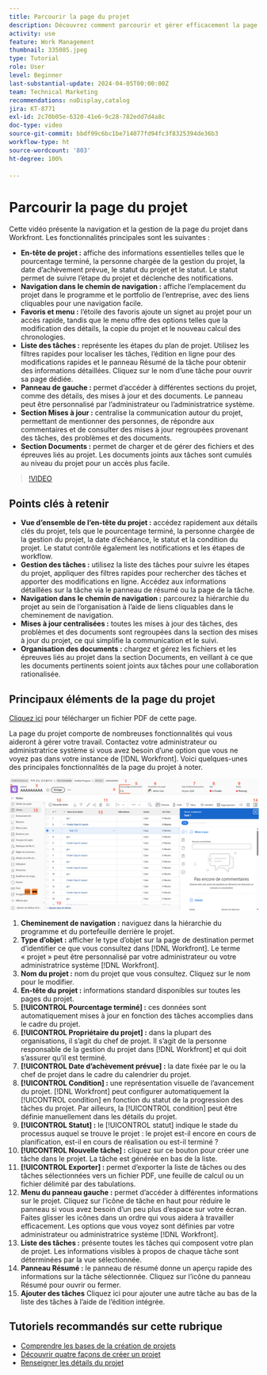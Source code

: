 ```yaml
---
title: Parcourir la page du projet
description: Découvrez comment parcourir et gérer efficacement la page du projet Workfront à l’aide de fonctionnalités telles que les sections En-tête du projet, Navigation dans le chemin de navigation, Liste des tâches, Mises à jour et Documents.
activity: use
feature: Work Management
thumbnail: 335085.jpeg
type: Tutorial
role: User
level: Beginner
last-substantial-update: 2024-04-05T00:00:00Z
team: Technical Marketing
recommendations: noDisplay,catalog
jira: KT-8771
exl-id: 2c70b05e-6320-41e6-9c28-782edd7d4a8c
doc-type: video
source-git-commit: bbdf99c6bc1be714077fd94fc3f8325394de36b3
workflow-type: ht
source-wordcount: '803'
ht-degree: 100%

---
```


# Parcourir la page du projet

Cette vidéo présente la navigation et la gestion de la page du projet dans Workfront. Les fonctionnalités principales sont les suivantes :

* **En-tête de projet :** affiche des informations essentielles telles que le pourcentage terminé, la personne chargée de la gestion du projet, la date d’achèvement prévue, le statut du projet et le statut. Le statut permet de suivre l’étape du projet et déclenche des notifications.
* **Navigation dans le chemin de navigation :** affiche l’emplacement du projet dans le programme et le portfolio de l’entreprise, avec des liens cliquables pour une navigation facile.
* **Favoris et menu :** l’étoile des favoris ajoute un signet au projet pour un accès rapide, tandis que le menu offre des options telles que la modification des détails, la copie du projet et le nouveau calcul des chronologies.
* **Liste des tâches :** représente les étapes du plan de projet. Utilisez les filtres rapides pour localiser les tâches, l’édition en ligne pour des modifications rapides et le panneau Résumé de la tâche pour obtenir des informations détaillées. Cliquez sur le nom d’une tâche pour ouvrir sa page dédiée.
* **Panneau de gauche :** permet d’accéder à différentes sections du projet, comme des détails, des mises à jour et des documents. Le panneau peut être personnalisé par l’administrateur ou l’administratrice système.
* **Section Mises à jour :** centralise la communication autour du projet, permettant de mentionner des personnes, de répondre aux commentaires et de consulter des mises à jour regroupées provenant des tâches, des problèmes et des documents.
* **Section Documents :** permet de charger et de gérer des fichiers et des épreuves liés au projet. Les documents joints aux tâches sont cumulés au niveau du projet pour un accès plus facile.


>[!VIDEO](https://video.tv.adobe.com/v/335085/?quality=12&learn=on&enablevpops=1)

## Points clés à retenir

* **Vue d’ensemble de l’en-tête du projet :** accédez rapidement aux détails clés du projet, tels que le pourcentage terminé, la personne chargée de la gestion du projet, la date d’échéance, le statut et la condition du projet. Le statut contrôle également les notifications et les étapes de workflow.
* **Gestion des tâches :** utilisez la liste des tâches pour suivre les étapes du projet, appliquer des filtres rapides pour rechercher des tâches et apporter des modifications en ligne. Accédez aux informations détaillées sur la tâche via le panneau de résumé ou la page de la tâche.
* **Navigation dans le chemin de navigation :** parcourez la hiérarchie du projet au sein de l’organisation à l’aide de liens cliquables dans le cheminement de navigation.
* **Mises à jour centralisées :** toutes les mises à jour des tâches, des problèmes et des documents sont regroupées dans la section des mises à jour du projet, ce qui simplifie la communication et le suivi.
* **Organisation des documents :** chargez et gérez les fichiers et les épreuves liés au projet dans la section Documents, en veillant à ce que les documents pertinents soient joints aux tâches pour une collaboration rationalisée.


## Principaux éléments de la page du projet

[Cliquez ici](/help/assets/key-parts-of-the-project-page.pdf) pour télécharger un fichier PDF de cette page.

La page du projet comporte de nombreuses fonctionnalités qui vous aideront à gérer votre travail. Contactez votre administrateur ou administratrice système si vous avez besoin d’une option que vous ne voyez pas dans votre instance de [!DNL Workfront]. Voici quelques-unes des principales fonctionnalités de la page du projet à noter.

![Copie d’écran de la page du projet](assets/project-page-graphic-for-planner-v2.png)

1. **Cheminement de navigation :** naviguez dans la hiérarchie du programme et du portefeuille derrière le projet.
2. **Type d’objet :** afficher le type d’objet sur la page de destination permet d’identifier ce que vous consultez dans [!DNL Workfront]. Le terme « projet » peut être personnalisé par votre administrateur ou votre administratrice système [!DNL Workfront].
3. **Nom du projet :** nom du projet que vous consultez. Cliquez sur le nom pour le modifier.
4. **En-tête du projet :** informations standard disponibles sur toutes les pages du projet.
5. **[!UICONTROL Pourcentage terminé] :** ces données sont automatiquement mises à jour en fonction des tâches accomplies dans le cadre du projet.
6. **[!UICONTROL Propriétaire du projet] :** dans la plupart des organisations, il s’agit du chef de projet. Il s’agit de la personne responsable de la gestion du projet dans [!DNL Workfront] et qui doit s’assurer qu’il est terminé.
7. **[!UICONTROL Date d’achèvement prévue] :** la date fixée par le ou la chef de projet dans le cadre du calendrier du projet.
8. **[!UICONTROL Condition] :** une représentation visuelle de l’avancement du projet. [!DNL Workfront] peut configurer automatiquement la [!UICONTROL condition] en fonction du statut de la progression des tâches du projet. Par ailleurs, la [!UICONTROL condition] peut être définie manuellement dans les détails du projet.
9. **[!UICONTROL Statut] :** le [!UICONTROL statut] indique le stade du processus auquel se trouve le projet : le projet est-il encore en cours de planification, est-il en cours de réalisation ou est-il terminé ?
10. **[!UICONTROL Nouvelle tâche] :** cliquez sur ce bouton pour créer une tâche dans le projet. La tâche est générée en bas de la liste.
11. **[!UICONTROL Exporter] :** permet d’exporter la liste de tâches ou des tâches sélectionnées vers un fichier PDF, une feuille de calcul ou un fichier délimité par des tabulations.
12. **Menu du panneau gauche :** permet d’accéder à différentes informations sur le projet. Cliquez sur l’icône de tâche en haut pour réduire le panneau si vous avez besoin d’un peu plus d’espace sur votre écran. Faites glisser les icônes dans un ordre qui vous aidera à travailler efficacement. Les options que vous voyez sont définies par votre administrateur ou administratrice système [!DNL Workfront].
13. **Liste des tâches :** présente toutes les tâches qui composent votre plan de projet. Les informations visibles à propos de chaque tâche sont déterminées par la vue sélectionnée.
14. **Panneau Résumé :** le panneau de résumé donne un aperçu rapide des informations sur la tâche sélectionnée. Cliquez sur l’icône du panneau Résumé pour ouvrir ou fermer.
15. **Ajouter des tâches** Cliquez ici pour ajouter une autre tâche au bas de la liste des tâches à l’aide de l’édition intégrée.

## Tutoriels recommandés sur cette rubrique

* [Comprendre les bases de la création de projets](/help/manage-work/projects/understand-basic-project-creation.md)
* [Découvrir quatre façons de créer un projet](/help/manage-work/projects/understand-other-ways-to-create-projects.md)
* [Renseigner les détails du projet](/help/manage-work/projects/fill-in-the-project-details.md)

